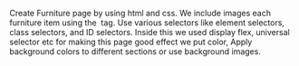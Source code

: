 Create Furniture page by using html and css. We include images each furniture item using the <img> tag. Use various selectors like element selectors, class selectors, and ID selectors. Inside this we used display flex, universal selector etc for making this page good effect we put color, Apply background colors to different sections or use background images.
